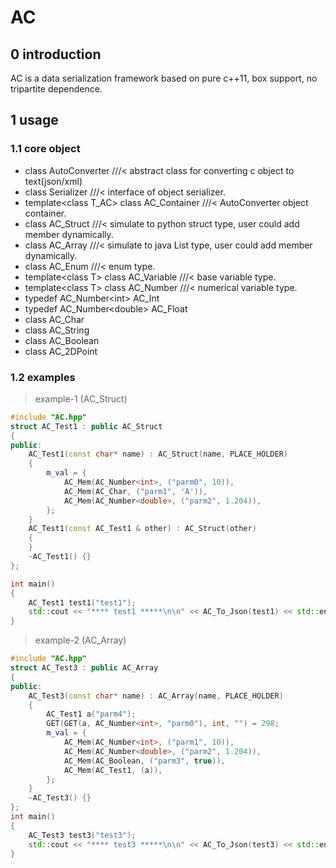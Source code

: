 AC
==

## 0 introduction

AC is a data serialization framework based on pure c++11, box support, no tripartite dependence.

## 1 usage

### 1.1 core object

* class AutoConverter ///< abstract class for converting c object to text(json/xml)
* class Serializer ///< interface of object serializer.
* template\<class T_AC\> class AC_Container ///< AutoConverter object container.
* class AC_Struct ///< simulate to python struct type, user could add member dynamically.
* class AC_Array ///< simulate to java List type, user could add member dynamically.
* class AC_Enum ///< enum type.
* template\<class T\> class AC_Variable ///< base variable type.
* template\<class T\> class AC_Number ///< numerical variable type.
* typedef AC_Number\<int\> AC_Int
* typedef AC_Number\<double\> AC_Float
* class AC_Char
* class AC_String
* class AC_Boolean
* class AC_2DPoint

### 1.2 examples

> example-1 (AC_Struct)

```c++
#include "AC.hpp"
struct AC_Test1 : public AC_Struct
{
public:
	AC_Test1(const char* name) : AC_Struct(name, PLACE_HOLDER)
	{
		m_val = {
			AC_Mem(AC_Number<int>, ("parm0", 10)),
			AC_Mem(AC_Char, ("parm1", 'A')),
			AC_Mem(AC_Number<double>, ("parm2", 1.204)),
		};
	}
	AC_Test1(const AC_Test1 & other) : AC_Struct(other)
	{
	}
	~AC_Test1() {}
};

int main()
{
	AC_Test1 test1("test1");
	std::cout << "**** test1 *****\n\n" << AC_To_Json(test1) << std::endl << std::endl;
}
```

> example-2 (AC_Array)

```c++
#include "AC.hpp"
struct AC_Test3 : public AC_Array
{
public:
	AC_Test3(const char* name) : AC_Array(name, PLACE_HOLDER)
	{
		AC_Test1 a("parm4");
		GET(GET(a, AC_Number<int>, "parm0"), int, "") = 298;
		m_val = {
			AC_Mem(AC_Number<int>, ("parm1", 10)),
			AC_Mem(AC_Number<double>, ("parm2", 1.204)),
			AC_Mem(AC_Boolean, ("parm3", true)),
			AC_Mem(AC_Test1, (a)),
		};
	}
	~AC_Test3() {}
};
int main()
{
	AC_Test3 test3("test3");
	std::cout << "**** test3 *****\n\n" << AC_To_Json(test3) << std::endl << std::endl;
}
```

